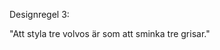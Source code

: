 Designregel 3:

"Att styla tre volvos är som att sminka tre grisar."

<i class="fas fa-sad-tear fa-lg"></i>
<i class="fas fa-sad-tear fa-lg"></i>
<i class="fas fa-sad-tear fa-lg"></i>
